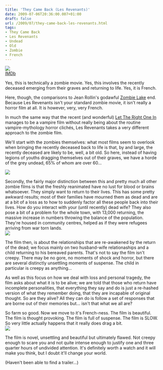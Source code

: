 ```yaml
---
title: 'They Came Back (Les Revenants)'
date: 2009-07-06T20:36:00.007+01:00
draft: false
url: /2009/07/they-came-back-les-revenants.html
tags: 
- They Came Back
- Les Revenants
- Undead
- Old
- Zombie
- French
---
```


[![](https://blogger.googleusercontent.com/img/b/R29vZ2xl/AVvXsEilD17k0eQRn0SphG-RM9LlO-GeAgbOIHxdQqbyX1K7TQ66bzK2MObEMxgSWmEJ20TVukyiukemyRkjPNY3BigKo2N_hhoXjxsi61t9yaG6PM-HIyNRSpLEnSQrmOAjRgvJDc8YCXMuZG4/s400/les%20revenants.jpg)](http://picasaweb.google.com/lh/photo/gOyix2QkNDF7KJpp1Xlivw?authkey=Gv1sRgCLOUlsuAhc7uIA&feat=embedwebsite)  
[IMDb](http://www.imdb.com/title/tt0378661/)  
  
Yes, this is technically a zombie movie. Yes, this involves the recently deceased emerging from their graves and returning to life. Yes, it is French.  
  
Here, though, the comparisons to Jean Rollin's godawful [Zombie Lake](http://www.imdb.com/title/tt0081027/) end. Because Les Revenants isn't your standard zombie movie, it isn't really a horror film at all. It is however, very, very French.  
  
In much the same way that the recent (and wonderful) [Let The Right One In](http://www.imdb.com/title/tt1139797/) manages to be a vampire film without really being about the routine vampire-mythology horror clichés, Les Revenants takes a very different approach to the zombie film.  
  
We'll start with the zombies themselves: what most films seem to overlook when bringing the recently deceased back to life is that, by and large, the recently deceased are likely to be, well, a bit old. So here, instead of having legions of youths dragging themselves out of their graves, we have a horde of the grey undead, 65% of whom are over 60...  
  
[![](https://blogger.googleusercontent.com/img/b/R29vZ2xl/AVvXsEjYn9R0kCjOlfwUMmGhjx1pMNHPpk4T3xTmKTW9T4wzk4NfZEZJTH60KQlY0KSKGX-HB-7GOWRHeRcfiOYZuSx9nlLxpa1xYuzntsrBI6vaujZZkUUqMr4jB-jyOl8MsTMHBQiLlAEWBhs/s400/They%20Came%20_000.jpg)](http://picasaweb.google.com/lh/photo/aAGW9BjQRCAicHicFnR_7w?authkey=Gv1sRgCLOUlsuAhc7uIA&feat=embedwebsite)  
  
Secondly, the fairly major distinction between this and pretty much all other zombie films is that the freshly reanimated have no lust for blood or brains whatsoever. They simply want to return to their lives. This has some pretty awkward results; most of their families have mourned them as dead and are at a bit of a loss as to how to suddenly factor all these people back into their lives. How do you interact with your (until recently) dead wife? They also pose a bit of a problem for the whole town, with 13,000 returning, the massive increase in numbers throwing the balance of the population. They're housed in community centres, helped as if they were refugees arriving from war torn lands.  
[![](https://blogger.googleusercontent.com/img/b/R29vZ2xl/AVvXsEg2bxd9XEFCn9dt3zCIutMKt-RmtxSZHz4mmUlRhY1IEIanXU12DabrKhA_KTDWoBL_7MN_YUwxlijzHdIeYDweIzGyqvIVCqTS40kROVKUECmpcJGqsNITGOFknW4uSBXQK_rLgitVeZk/s400/They%20Came%20_002.jpg)](http://picasaweb.google.com/lh/photo/rEwMQEBZf71-t20uwCCJhw?authkey=Gv1sRgCLOUlsuAhc7uIA&feat=embedwebsite)  
  
The film then, is about the relationships that are re-awakened by the return of the dead; we focus mainly on two husband-wife relationaships and a child returning to his bereaved parents. That's not to say the film isn't creepy. There may be no gore, no moments of shock and horror, but there are several distinctly unsettling moments of suspense. The child in particular is creepy as anything...  
  
As well as this focus on how we deal with loss and personal tragedy, the film asks about what it is to be alive; we are told that those who return have incomplete personalities, that everything they say and do is just a re-hashed version of what they remember doing, that they are incapable of original thought. So are they alive? All they can do is follow a set of responses that are borne out of their memories but... isn't that what we all are?  
  
So farm so good. Now we move to it's French-ness. The film is beautiful. The film is thought provoking. The film is full of suspense. The film is SLOW. So very little actually happens that it really does drag a bit.  
[![](https://blogger.googleusercontent.com/img/b/R29vZ2xl/AVvXsEgHZ9Ah1a77LlHows0UfMf5-BgWfklBe8UP5kuCwicEb_06mMXNcGJ2DV2Tb5iJoQ_w9MR2n4SvsCZJaJPlkTdpOPKPTY_e76lbHPgZM0xBE5eeGepl5PnA9l4olnWnQfyEDM9NZlBz9kU/s400/They%20Came%20_003.jpg)](http://picasaweb.google.com/edsalkeld/FilmDiary?authkey=Gv1sRgCLOUlsuAhc7uIA&feat=embedwebsite#5355433792545661298)  
  
The film is novel, unsettling and beautiful but ultimately flawed. Not creepy enough to scare you and not quite intense enough to justify one and three quarter hours of undivided attention. It's definitely worth a watch and it will make you think, but I doubt it'll change your world.  
  
(Haven't been able to find a trailer...)